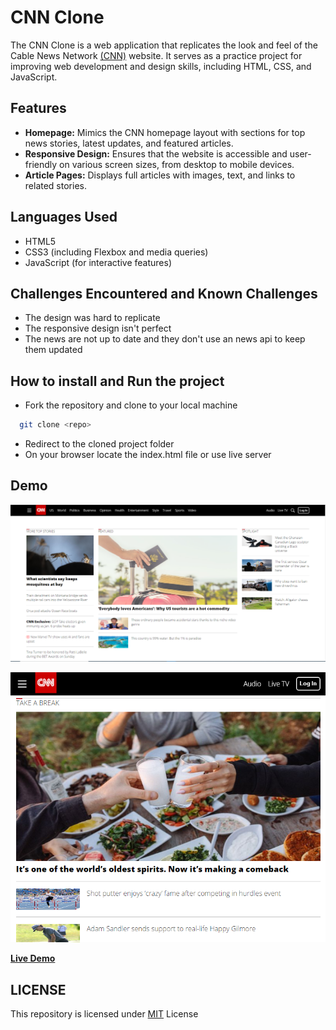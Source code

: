 # CNN Clone

The CNN Clone is a web application that replicates the look and feel of the Cable News Network [(CNN)](https://edition.cnn.com) website. It serves as a practice project for improving web development and design skills, including HTML, CSS, and JavaScript.

## Features

- **Homepage:** Mimics the CNN homepage layout with sections for top news stories, latest updates, and featured articles.
- **Responsive Design:** Ensures that the website is accessible and user-friendly on various screen sizes, from desktop to mobile devices.
- **Article Pages:** Displays full articles with images, text, and links to related stories.

## Languages Used

- HTML5
- CSS3 (including Flexbox and media queries)
- JavaScript (for interactive features)

## Challenges Encountered and Known Challenges

- The design was hard to replicate
- The responsive design isn't perfect
- The news are not up to date and they don't use an news api to keep them updated

## How to install and Run the project

- Fork the repository and clone to your local machine
```bash
  git clone <repo>
```
- Redirect to the cloned project folder
- On your browser locate the index.html file or use live server

## Demo

![Desktop Screenshot](Img/laptopScreenshot.png)<br>

![Mobile Screenshot](Img/mobileScreenshot.png)

**[Live Demo](https://bemdoom-cnn-clone.vercel.app)**

## LICENSE

This repository is licensed under [MIT](LICENSE) License